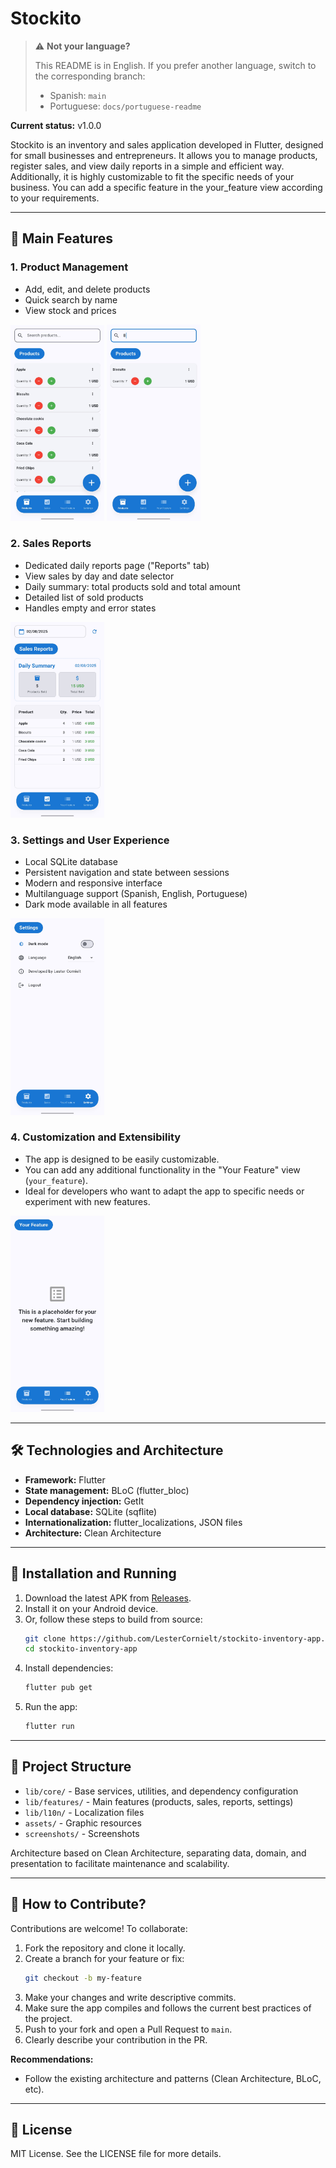 # Stockito

> ⚠️ **Not your language?**
>
> This README is in English. If you prefer another language, switch to the corresponding branch:
> - Spanish: `main`
> - Portuguese: `docs/portuguese-readme`

**Current status:** v1.0.0

Stockito is an inventory and sales application developed in Flutter, designed for small businesses and entrepreneurs. It allows you to manage products, register sales, and view daily reports in a simple and efficient way. Additionally, it is highly customizable to fit the specific needs of your business. You can add a specific feature in the your_feature view according to your requirements.

---

## 📱 Main Features

### 1. Product Management
- Add, edit, and delete products
- Quick search by name
- View stock and prices

<p>
  <img src="screenshots/light_mode_english/main_page.jpg" alt="Product Management" width="150"/>
  <img src="screenshots/light_mode_english/search_bar.jpg" alt="Search Bar" width="150"/>
</p>

### 2. Sales Reports
- Dedicated daily reports page ("Reports" tab)
- View sales by day and date selector
- Daily summary: total products sold and total amount
- Detailed list of sold products
- Handles empty and error states

<p>
  <img src="screenshots/light_mode_english/sales_page.jpg" alt="Sales Reports" width="150"/>
</p>

### 3. Settings and User Experience
- Local SQLite database
- Persistent navigation and state between sessions
- Modern and responsive interface
- Multilanguage support (Spanish, English, Portuguese)
- Dark mode available in all features

<p>
  <img src="screenshots/light_mode_english/settings_page.jpg" alt="Settings Page" width="150"/>
</p>

### 4. Customization and Extensibility
- The app is designed to be easily customizable.
- You can add any additional functionality in the "Your Feature" view (`your_feature`).
- Ideal for developers who want to adapt the app to specific needs or experiment with new features.

<p>
  <img src="screenshots/light_mode_english/your_feature_page.jpg" alt="Your Feature Light" width="150"/>
</p>

---

## 🛠️ Technologies and Architecture

- **Framework:** Flutter
- **State management:** BLoC (flutter_bloc)
- **Dependency injection:** GetIt
- **Local database:** SQLite (sqflite)
- **Internationalization:** flutter_localizations, JSON files
- **Architecture:** Clean Architecture

---

## 🚀 Installation and Running

1. Download the latest APK from [Releases](https://github.com/LesterCornielt/stockito-inventory-app/releases/download/v1.0.0/Stockito.v1.0.0.apk).
2. Install it on your Android device.
3. Or, follow these steps to build from source:
   ```sh
   git clone https://github.com/LesterCornielt/stockito-inventory-app.git
   cd stockito-inventory-app
   ```
2. Install dependencies:
   ```sh
   flutter pub get
   ```
3. Run the app:
   ```sh
   flutter run
   ```

---

## 📂 Project Structure

- `lib/core/` - Base services, utilities, and dependency configuration
- `lib/features/` - Main features (products, sales, reports, settings)
- `lib/l10n/` - Localization files
- `assets/` - Graphic resources
- `screenshots/` - Screenshots

Architecture based on Clean Architecture, separating data, domain, and presentation to facilitate maintenance and scalability.

---

## 🤝 How to Contribute?

Contributions are welcome! To collaborate:

1. Fork the repository and clone it locally.
2. Create a branch for your feature or fix:
   ```sh
   git checkout -b my-feature
   ```
3. Make your changes and write descriptive commits.
4. Make sure the app compiles and follows the current best practices of the project.
5. Push to your fork and open a Pull Request to `main`.
6. Clearly describe your contribution in the PR.

**Recommendations:**
- Follow the existing architecture and patterns (Clean Architecture, BLoC, etc).

---

## 📝 License

MIT License. See the LICENSE file for more details.


